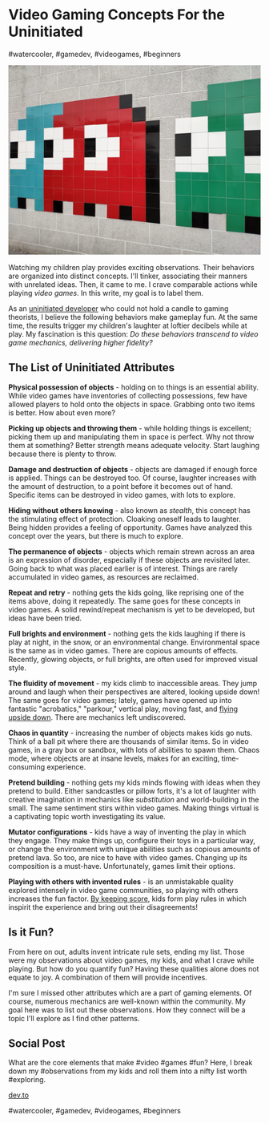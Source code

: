 # Video Gaming Concepts For the Uninitiated
#watercooler, #gamedev, #videogames, #beginners

![Photo by shark ovski on Unsplash](images/67-01.jpeg)

Watching my children play provides exciting observations. Their behaviors are organized into distinct concepts. I'll tinker, associating their manners with unrelated ideas. Then, it came to me. I crave comparable actions while playing *video games*. In this write, my goal is to label them.

As an [uninitiated developer](https://medium.com/super-jump/building-a-popular-half-life-mod-during-the-rise-of-counter-strike-fec6a5b9fd8f?sk=6d1427b3f1d832df06bd5b07aaa456bb) who could not hold a candle to gaming theorists, I believe the following behaviors make gameplay fun. At the same time, the results trigger my children's laughter at loftier decibels while at play. My fascination is this question: *Do these behaviors transcend to video game mechanics, delivering higher fidelity?*

## The List of Uninitiated Attributes

**Physical possession of objects** - holding on to things is an essential ability. While video games have inventories of collecting possessions, few have allowed players to hold onto the objects in space. Grabbing onto two items is better. How about even more?

**Picking up objects and throwing them** - while holding things is excellent; picking them up and manipulating them in space is perfect. Why not throw them at something? Better strength means adequate velocity. Start laughing because there is plenty to throw.

**Damage and destruction of objects** - objects are damaged if enough force is applied. Things can be destroyed too. Of course, laughter increases with the amount of destruction, to a point before it becomes out of hand. Specific items can be destroyed in video games, with lots to explore.

**Hiding without others knowing** - also known as *stealth*, this concept has the stimulating effect of protection. Cloaking oneself leads to laughter. Being hidden provides a feeling of opportunity. Games have analyzed this concept over the years, but there is much to explore.

**The permanence of objects** - objects which remain strewn across an area is an expression of disorder, especially if these objects are revisited later. Going back to what was placed earlier is of interest. Things are rarely accumulated in video games, as resources are reclaimed.

**Repeat and retry** - nothing gets the kids going, like reprising one of the items above, doing it repeatedly. The same goes for these concepts in video games. A solid rewind/repeat mechanism is yet to be developed, but ideas have been tried.

**Full brights and environment** - nothing gets the kids laughing if there is play at night, in the snow, or an environmental change. Environmental space is the same as in video games. There are copious amounts of effects. Recently, glowing objects, or full brights, are often used for improved visual style.
  
**The fluidity of movement** - my kids climb to inaccessible areas. They jump around and laugh when their perspectives are altered, looking upside down! The same goes for video games; lately, games have opened up into fantastic "acrobatics," "parkour," vertical play, moving fast, and [flying upside down](https://medium.com/@solidi/read-these-5-passionate-software-engineering-books-this-holiday-6c6ad8fbd211). There are mechanics left undiscovered.

**Chaos in quantity** - increasing the number of objects makes kids go nuts. Think of a ball pit where there are thousands of similar items. So in video games, in a gray box or sandbox, with lots of abilities to spawn them. Chaos mode, where objects are at insane levels, makes for an exciting, time-consuming experience.

**Pretend building** - nothing gets my kids minds flowing with ideas when they pretend to build. Either sandcastles or pillow forts, it's a lot of laughter with creative imagination in mechanics like *substitution* and world-building in the small. The same sentiment stirs within video games. Making things virtual is a captivating topic worth investigating its value.

**Mutator configurations** - kids have a way of inventing the play in which they engage. They make things up, configure their toys in a particular way, or change the environment with unique abilities such as copious amounts of pretend lava. So too, are nice to have with video games. Changing up its composition is a must-have. Unfortunately, games limit their options.

**Playing with others with invented rules** - is an unmistakable quality explored intensely in video game communities, so playing with others increases the fun factor. [By keeping score](https://dev.to/solidi/five-more-minutes-5b7d), kids form play rules in which inspirit the experience and bring out their disagreements!

## Is it Fun?

From here on out, adults invent intricate rule sets, ending my list. Those were my observations about video games, my kids, and what I crave while playing. But how do you quantify fun? Having these qualities alone does not equate to joy. A combination of them will provide incentives.

I'm sure I missed other attributes which are a part of gaming elements. Of course, numerous mechanics are well-known within the community. My goal here was to list out these observations. How they connect will be a topic I'll explore as I find other patterns.

## Social Post

What are the core elements that make #video #games #fun? Here, I break down my #observations from my kids and roll them into a nifty list worth #exploring.

[dev.to](https://dev.to/solidi/video-gaming-concepts-for-the-uninitiated-4k8m)

#watercooler, #gamedev, #videogames, #beginners

